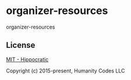 # organizer-resources
organizer-resources

## License

[MIT - Hippocratic](https://firstdonoharm.dev)

Copyright (c) 2015-present, Humanity Codes LLC

